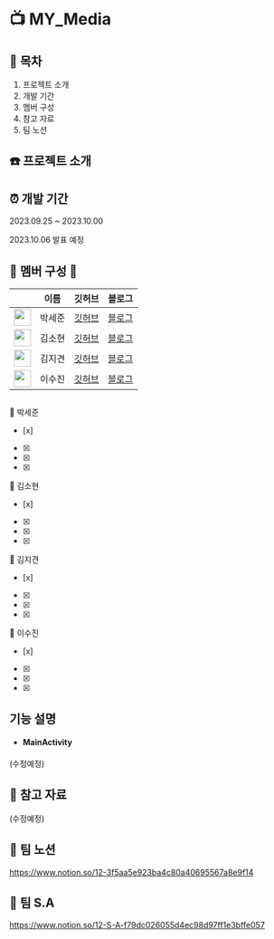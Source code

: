 # 📺 MY_Media


## :scroll: 목차
1. 프로젝트 소개
2. 개발 기간
3. 멤버 구성
4. 참고 자료
5. 팀 노션

## :telephone: 프로젝트 소개


## :alarm_clock: 개발 기간 
2023.09.25 ~ 2023.10.00

2023.10.06 발표 예정 

## :two_men_holding_hands: 멤버 구성 :couple: 
|             | 이름           | 깃허브          | 블로그           |     
|-------------|---------------|---------------|-----------------|
| <img src="https://github.com/boradorying.png" width="30" height="30"> | 박세준 | [깃허브](https://github.com/kt2790) | [블로그](https://velog.io/@kt2790) 
| <img src="https://github.com/sinw212.png" width="30" height="30"> | 김소현 | [깃허브](https://github.com/boomshh) | [블로그](https://velog.io/@boomshh)
| <img src="https://github.com/Odin5din.png" width="30" height="30"> | 김지견 | [깃허브](https://github.com/Odin5din/) | [블로그](https://odin5din.tistory.com/)
| <img src="https://github.com/sooj36.png" width="30" height="30"> | 이수진 | [깃허브](https://github.com/sooj36) | [블로그](https://velog.io/@sooj23)

## 
:runner: 박세준
- [x]  
- [x]  
- [x]  
- [x]  


:runner: 김소현
- [x]  
- [x] 
- [x]  
- [x]  



:runner: 김지견
- [x]  
- [x]  
- [x]  
- [x]  


:runner: 이수진
- [x]  
- [x]  
- [x]  
- [x]  


## 기능 설명
- #### MainActivity
(수정예정)

## :paperclip: 참고 자료
(수정예정)
   

## :notebook: 팀 노션
https://www.notion.so/12-3f5aa5e923ba4c80a40695567a8e9f14

## :triangular_flag_on_post: 팀 S.A
https://www.notion.so/12-S-A-f79dc026055d4ec98d97ff1e3bffe057
